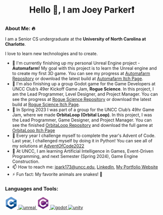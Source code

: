 <h1 align="center">Hello 👋, I am Joey Parker❗</h1>

<h3 align="left">About Me: 🔥</h3>

I am a Senior CS undergraduate at the **University of North Carolina at Charlotte**.

I love to learn new technologies and to create.

- 🔭 I'm currently finishing up my personal Unreal Engine project - **Automafarm!** My goal with this project is to learn the Unreal engine and to create my first 3D game. You can see my progress at [Automafarm Repository](https://github.com/Ninjajkl/Automafarm) or download the latest build at [Automafarm Itch Page](https://ninjajkl.itch.io/automafarm).
- 🔬 I'm also finishing up a group Godot game for the Game Developers at UNCC Club’s 49er Kickoff Game Jam, **Rogue Science**. In this project, I am the Lead Programmer, Level Designer, and Project Manager. You can see the progress at [Rogue Science Repository](https://github.com/SweetFrontier/RogueScience) or download the latest build at [Rogue Science Itch Page](https://sweetfrontier.itch.io/rogue-science).
- 🐄 In Spring 2023 I was part of a group for the UNCC Club’s 49hr Game Jam, where we made **OrbitaLoop (Orbital Loop)**. In this project, I was the Lead Programmer, Game Designer, and Project Manager. You can see the finished [OrbitaLoop Repository](https://github.com/Ninjajkl/Orbit-Loop/tree/MouseControl) and download the full game at [OrbitaLoop Itch Page](https://sakarmit.itch.io/orbital-loop)
- 🎅 Every year I challenge myself to complete the year's Advent of Code. Last year, I challenged myself by doing it in Python! You can see all of my solutions at [AdventOfCode2022](https://github.com/Ninjajkl/AdventOfCode2022)
- 🌱 At UNCC, I am learning Artificial Intelligence in Games, Event-Driven Programming, and next Semester (Spring 2024), Game Engine Construction.
- 📫 How to reach me: [jpark173@uncc.edu](jpark173@uncc.edu), [LinkedIn](https://www.linkedin.com/in/joeyrichardparker/), [My Portfolio Website](https://joeyrparker.com)
- ⚡ Fun fact: My favorite animals are snakes! 🐍

<h3 align="left">Languages and Tools:</h3>
<p align="left"> </a> <a href="https://www.w3schools.com/cpp/" target="_blank" rel="noreferrer"> <img src="https://raw.githubusercontent.com/devicons/devicon/master/icons/cplusplus/cplusplus-original.svg" alt="cplusplus" width="40" height="40"/> </a> <a href="https://www.kindpng.com/picc/m/134-1340346_transparent-unreal-logo-png-unreal-engine-icon-png.png" target="_blank" rel="noreferrer"> <img src="https://www.kindpng.com/picc/m/134-1340346_transparent-unreal-logo-png-unreal-engine-icon-png.png" alt="unreal" width="40" height="40"/> </a>
<a href="https://www.w3schools.com/cs/" target="_blank" rel="noreferrer"> <img src="https://raw.githubusercontent.com/devicons/devicon/master/icons/csharp/csharp-original.svg" alt="csharp" width="40" height="40"/> </a>
<a href="https://godotengine.org/" target="_blank" rel="noreferrer"> <img src="https://godotengine.org/assets/press/icon_color.png" alt="godot" width="40" height="40"/>
<a href="https://unity.com/" target="_blank" rel="noreferrer"> <img src="https://www.vectorlogo.zone/logos/unity3d/unity3d-icon.svg" alt="unity" width="40" height="40"/> </a> </p>
